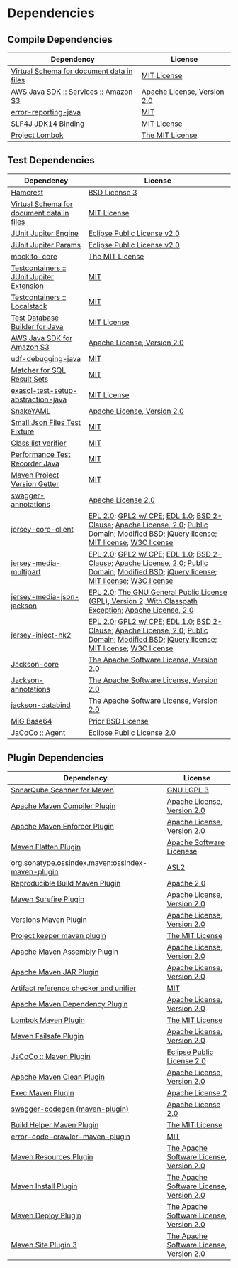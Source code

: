 <!-- @formatter:off -->
# Dependencies

## Compile Dependencies

| Dependency                                     | License                          |
| ---------------------------------------------- | -------------------------------- |
| [Virtual Schema for document data in files][0] | [MIT License][1]                 |
| [AWS Java SDK :: Services :: Amazon S3][2]     | [Apache License, Version 2.0][3] |
| [error-reporting-java][4]                      | [MIT][5]                         |
| [SLF4J JDK14 Binding][6]                       | [MIT License][7]                 |
| [Project Lombok][8]                            | [The MIT License][9]             |

## Test Dependencies

| Dependency                                      | License                                                                                                                                                                                            |
| ----------------------------------------------- | -------------------------------------------------------------------------------------------------------------------------------------------------------------------------------------------------- |
| [Hamcrest][10]                                  | [BSD License 3][11]                                                                                                                                                                                |
| [Virtual Schema for document data in files][0]  | [MIT License][1]                                                                                                                                                                                   |
| [JUnit Jupiter Engine][14]                      | [Eclipse Public License v2.0][15]                                                                                                                                                                  |
| [JUnit Jupiter Params][14]                      | [Eclipse Public License v2.0][15]                                                                                                                                                                  |
| [mockito-core][18]                              | [The MIT License][19]                                                                                                                                                                              |
| [Testcontainers :: JUnit Jupiter Extension][20] | [MIT][21]                                                                                                                                                                                          |
| [Testcontainers :: Localstack][20]              | [MIT][21]                                                                                                                                                                                          |
| [Test Database Builder for Java][24]            | [MIT License][25]                                                                                                                                                                                  |
| [AWS Java SDK for Amazon S3][2]                 | [Apache License, Version 2.0][3]                                                                                                                                                                   |
| [udf-debugging-java][28]                        | [MIT][5]                                                                                                                                                                                           |
| [Matcher for SQL Result Sets][30]               | [MIT][5]                                                                                                                                                                                           |
| [exasol-test-setup-abstraction-java][32]        | [MIT License][33]                                                                                                                                                                                  |
| [SnakeYAML][34]                                 | [Apache License, Version 2.0][35]                                                                                                                                                                  |
| [Small Json Files Test Fixture][36]             | [MIT][5]                                                                                                                                                                                           |
| [Class list verifier][38]                       | [MIT][5]                                                                                                                                                                                           |
| [Performance Test Recorder Java][40]            | [MIT][5]                                                                                                                                                                                           |
| [Maven Project Version Getter][42]              | [MIT][5]                                                                                                                                                                                           |
| [swagger-annotations][44]                       | [Apache License 2.0][45]                                                                                                                                                                           |
| [jersey-core-client][46]                        | [EPL 2.0][47]; [GPL2 w/ CPE][48]; [EDL 1.0][49]; [BSD 2-Clause][50]; [Apache License, 2.0][45]; [Public Domain][52]; [Modified BSD][53]; [jQuery license][54]; [MIT license][7]; [W3C license][56] |
| [jersey-media-multipart][57]                    | [EPL 2.0][47]; [GPL2 w/ CPE][48]; [EDL 1.0][49]; [BSD 2-Clause][50]; [Apache License, 2.0][45]; [Public Domain][52]; [Modified BSD][53]; [jQuery license][54]; [MIT license][7]; [W3C license][56] |
| [jersey-media-json-jackson][68]                 | [EPL 2.0][47]; [The GNU General Public License (GPL), Version 2, With Classpath Exception][48]; [Apache License, 2.0][45]                                                                          |
| [jersey-inject-hk2][72]                         | [EPL 2.0][47]; [GPL2 w/ CPE][48]; [EDL 1.0][49]; [BSD 2-Clause][50]; [Apache License, 2.0][45]; [Public Domain][52]; [Modified BSD][53]; [jQuery license][54]; [MIT license][7]; [W3C license][56] |
| [Jackson-core][83]                              | [The Apache Software License, Version 2.0][35]                                                                                                                                                     |
| [Jackson-annotations][85]                       | [The Apache Software License, Version 2.0][35]                                                                                                                                                     |
| [jackson-databind][85]                          | [The Apache Software License, Version 2.0][35]                                                                                                                                                     |
| [MiG Base64][89]                                | [Prior BSD License][90]                                                                                                                                                                            |
| [JaCoCo :: Agent][91]                           | [Eclipse Public License 2.0][92]                                                                                                                                                                   |

## Plugin Dependencies

| Dependency                                               | License                                        |
| -------------------------------------------------------- | ---------------------------------------------- |
| [SonarQube Scanner for Maven][93]                        | [GNU LGPL 3][94]                               |
| [Apache Maven Compiler Plugin][95]                       | [Apache License, Version 2.0][96]              |
| [Apache Maven Enforcer Plugin][97]                       | [Apache License, Version 2.0][96]              |
| [Maven Flatten Plugin][99]                               | [Apache Software Licenese][35]                 |
| [org.sonatype.ossindex.maven:ossindex-maven-plugin][101] | [ASL2][35]                                     |
| [Reproducible Build Maven Plugin][103]                   | [Apache 2.0][35]                               |
| [Maven Surefire Plugin][105]                             | [Apache License, Version 2.0][96]              |
| [Versions Maven Plugin][107]                             | [Apache License, Version 2.0][96]              |
| [Project keeper maven plugin][109]                       | [The MIT License][110]                         |
| [Apache Maven Assembly Plugin][111]                      | [Apache License, Version 2.0][96]              |
| [Apache Maven JAR Plugin][113]                           | [Apache License, Version 2.0][96]              |
| [Artifact reference checker and unifier][115]            | [MIT][5]                                       |
| [Apache Maven Dependency Plugin][117]                    | [Apache License, Version 2.0][96]              |
| [Lombok Maven Plugin][119]                               | [The MIT License][5]                           |
| [Maven Failsafe Plugin][121]                             | [Apache License, Version 2.0][96]              |
| [JaCoCo :: Maven Plugin][123]                            | [Eclipse Public License 2.0][92]               |
| [Apache Maven Clean Plugin][125]                         | [Apache License, Version 2.0][96]              |
| [Exec Maven Plugin][127]                                 | [Apache License 2][35]                         |
| [swagger-codegen (maven-plugin)][129]                    | [Apache License 2.0][45]                       |
| [Build Helper Maven Plugin][131]                         | [The MIT License][132]                         |
| [error-code-crawler-maven-plugin][133]                   | [MIT][5]                                       |
| [Maven Resources Plugin][135]                            | [The Apache Software License, Version 2.0][35] |
| [Maven Install Plugin][137]                              | [The Apache Software License, Version 2.0][35] |
| [Maven Deploy Plugin][139]                               | [The Apache Software License, Version 2.0][35] |
| [Maven Site Plugin 3][141]                               | [The Apache Software License, Version 2.0][35] |

[91]: https://www.eclemma.org/jacoco/index.html
[129]: https://github.com/swagger-api/swagger-codegen/tree/master/modules/swagger-codegen-maven-plugin
[4]: https://github.com/exasol/error-reporting-java
[35]: http://www.apache.org/licenses/LICENSE-2.0.txt
[8]: https://projectlombok.org
[105]: https://maven.apache.org/surefire/maven-surefire-plugin/
[2]: https://aws.amazon.com/sdkforjava
[5]: https://opensource.org/licenses/MIT
[18]: https://github.com/mockito/mockito
[89]: http://sourceforge.net/projects/migbase64/
[99]: https://www.mojohaus.org/flatten-maven-plugin/
[42]: https://github.com/exasol/maven-project-version-getter
[127]: http://www.mojohaus.org/exec-maven-plugin
[107]: http://www.mojohaus.org/versions-maven-plugin/
[109]: https://github.com/exasol/project-keeper/
[11]: http://opensource.org/licenses/BSD-3-Clause
[95]: https://maven.apache.org/plugins/maven-compiler-plugin/
[25]: https://github.com/exasol/test-db-builder-java/blob/main/LICENSE
[56]: https://www.w3.org/Consortium/Legal/copyright-documents-19990405
[125]: https://maven.apache.org/plugins/maven-clean-plugin/
[32]: https://github.com/exasol/exasol-test-setup-abstraction-java/
[92]: https://www.eclipse.org/legal/epl-2.0/
[85]: http://github.com/FasterXML/jackson
[90]: http://en.wikipedia.org/wiki/BSD_licenses
[94]: http://www.gnu.org/licenses/lgpl.txt
[72]: https://projects.eclipse.org/projects/ee4j.jersey/project/jersey-hk2
[123]: https://www.jacoco.org/jacoco/trunk/doc/maven.html
[3]: https://aws.amazon.com/apache2.0
[19]: https://github.com/mockito/mockito/blob/main/LICENSE
[48]: https://www.gnu.org/software/classpath/license.html
[9]: https://projectlombok.org/LICENSE
[30]: https://github.com/exasol/hamcrest-resultset-matcher
[103]: http://zlika.github.io/reproducible-build-maven-plugin
[33]: https://github.com/exasol/exasol-test-setup-abstraction-java/blob/main/LICENSE
[7]: http://www.opensource.org/licenses/mit-license.php
[47]: http://www.eclipse.org/legal/epl-2.0
[93]: http://sonarsource.github.io/sonar-scanner-maven/
[44]: https://github.com/swagger-api/swagger-core/tree/master/modules/swagger-annotations
[46]: https://projects.eclipse.org/projects/ee4j.jersey/jersey-client
[28]: https://github.com/exasol/udf-debugging-java/
[14]: https://junit.org/junit5/
[34]: https://bitbucket.org/snakeyaml/snakeyaml
[57]: https://projects.eclipse.org/projects/ee4j.jersey/project/jersey-media-multipart
[0]: https://github.com/exasol/virtual-schema-common-document-files/
[53]: https://asm.ow2.io/license.html
[10]: http://hamcrest.org/JavaHamcrest/
[6]: http://www.slf4j.org
[135]: http://maven.apache.org/plugins/maven-resources-plugin/
[115]: https://github.com/exasol/artifact-reference-checker-maven-plugin
[38]: https://github.com/exasol/java-class-list-extractor
[83]: https://github.com/FasterXML/jackson-core
[113]: https://maven.apache.org/plugins/maven-jar-plugin/
[24]: https://github.com/exasol/test-db-builder-java/
[68]: https://projects.eclipse.org/projects/ee4j.jersey/project/jersey-media-json-jackson
[45]: http://www.apache.org/licenses/LICENSE-2.0.html
[121]: https://maven.apache.org/surefire/maven-failsafe-plugin/
[40]: https://github.com/exasol/performance-test-recorder-java
[54]: https://jquery.org/license/
[119]: http://anthonywhitford.com/lombok.maven/lombok-maven-plugin/
[21]: http://opensource.org/licenses/MIT
[36]: https://github.com/exasol/small-json-files-test-fixture
[110]: https://github.com/exasol/project-keeper/blob/main/LICENSE
[117]: https://maven.apache.org/plugins/maven-dependency-plugin/
[132]: https://opensource.org/licenses/mit-license.php
[50]: https://opensource.org/licenses/BSD-2-Clause
[49]: http://www.eclipse.org/org/documents/edl-v10.php
[96]: https://www.apache.org/licenses/LICENSE-2.0.txt
[97]: https://maven.apache.org/enforcer/maven-enforcer-plugin/
[15]: https://www.eclipse.org/legal/epl-v20.html
[137]: http://maven.apache.org/plugins/maven-install-plugin/
[101]: https://sonatype.github.io/ossindex-maven/maven-plugin/
[1]: https://github.com/exasol/virtual-schema-common-document-files/blob/main/LICENSE
[20]: https://testcontainers.org
[131]: http://www.mojohaus.org/build-helper-maven-plugin/
[52]: https://creativecommons.org/publicdomain/zero/1.0/
[139]: http://maven.apache.org/plugins/maven-deploy-plugin/
[141]: http://maven.apache.org/plugins/maven-site-plugin/
[133]: https://github.com/exasol/error-code-crawler-maven-plugin
[111]: https://maven.apache.org/plugins/maven-assembly-plugin/
